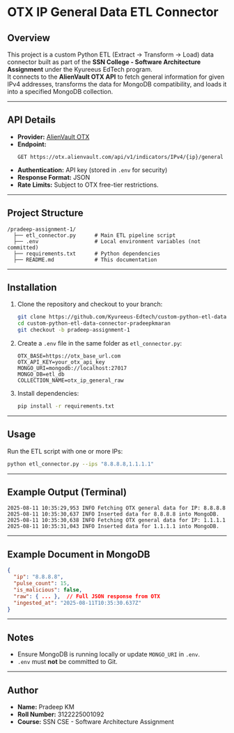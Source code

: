 # OTX IP General Data ETL Connector

## Overview
This project is a custom Python ETL (Extract → Transform → Load) data connector built as part of the **SSN College - Software Architecture Assignment** under the Kyureeus EdTech program.  
It connects to the **AlienVault OTX API** to fetch general information for given IPv4 addresses, transforms the data for MongoDB compatibility, and loads it into a specified MongoDB collection.

---

## API Details

- **Provider:** [AlienVault OTX](https://otx.alienvault.com/)
- **Endpoint:**  
  ```
  GET https://otx.alienvault.com/api/v1/indicators/IPv4/{ip}/general
  ```
- **Authentication:** API key (stored in `.env` for security)
- **Response Format:** JSON
- **Rate Limits:** Subject to OTX free-tier restrictions.

---

## Project Structure

```
/pradeep-assignment-1/
  ├── etl_connector.py      # Main ETL pipeline script
  ├── .env                  # Local environment variables (not committed)
  ├── requirements.txt      # Python dependencies
  ├── README.md             # This documentation
```

---

## Installation

1. Clone the repository and checkout to your branch:
   ```bash
   git clone https://github.com/Kyureeus-Edtech/custom-python-etl-data-connector-pradeepkmaran
   cd custom-python-etl-data-connector-pradeepkmaran
   git checkout -b pradeep-assignment-1
   ```

2. Create a `.env` file in the same folder as `etl_connector.py`:
   ```
   OTX_BASE=https://otx_base_url.com
   OTX_API_KEY=your_otx_api_key
   MONGO_URI=mongodb://localhost:27017
   MONGO_DB=etl_db
   COLLECTION_NAME=otx_ip_general_raw
   ```

3. Install dependencies:
   ```bash
   pip install -r requirements.txt
   ```

---

## Usage

Run the ETL script with one or more IPs:
```bash
python etl_connector.py --ips "8.8.8.8,1.1.1.1"
```

---

## Example Output (Terminal)

```
2025-08-11 10:35:29,953 INFO Fetching OTX general data for IP: 8.8.8.8
2025-08-11 10:35:30,637 INFO Inserted data for 8.8.8.8 into MongoDB.
2025-08-11 10:35:30,638 INFO Fetching OTX general data for IP: 1.1.1.1
2025-08-11 10:35:31,043 INFO Inserted data for 1.1.1.1 into MongoDB.
```

---

## Example Document in MongoDB

```json
{
  "ip": "8.8.8.8",
  "pulse_count": 15,
  "is_malicious": false,
  "raw": { ... },  // Full JSON response from OTX
  "ingested_at": "2025-08-11T10:35:30.637Z"
}
```

---

## Notes

- Ensure MongoDB is running locally or update `MONGO_URI` in `.env`.
- `.env` must **not** be committed to Git.

---

## Author
- **Name:** Pradeep KM 
- **Roll Number:** 3122225001092
- **Course:** SSN CSE - Software Architecture Assignment  
